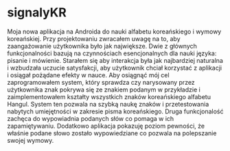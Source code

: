 # signalyKR
Moja nowa aplikacja na Androida do nauki alfabetu koreańskiego i wymowy koreańskiej.
Przy projektowaniu zwracałem uwagę na to, aby zaangażowanie użytkownika było jak największe.
Dwie z głównych funkcjonalności bazują na czynnościach esencjonalnych dla nauki języka: pisanie i mówienie.
Starałem się aby interakcja była jak najbardziej naturalna i wzbudzała uczucie satysfakcji,
aby użytkownik chciał korzystać z aplikacji i osiągał pożądane efekty w nauce.
Aby osiągnąć mój cel zaprogramowałem system, który sprawdza czy narysowany przez użytkownika znak
pokrywa się ze znakiem podanym w przykładzie i zaimplementowałem kształty wszystkich znaków koreańskiego alfabetu Hangul.
System ten pozwala na szybką naukę znaków i przetestowania nabytych umiejętności w zakresie pisma koreańskiego.
Druga funkcjonalość zachęca do wypowiadnia podanych słów co pomaga w ich zapamiętywaniu.
Dodatkowo aplikacja pokazuję poziom pewności, że właśnie podane słowo zostało wypowiedziane co pozwala na polepszanie swojej wymowy.
